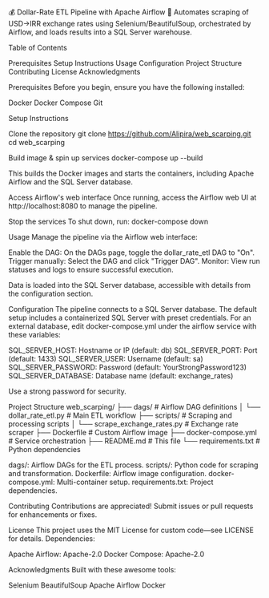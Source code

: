 💰 Dollar-Rate ETL Pipeline with Apache Airflow 🧩
Automates scraping of USD→IRR exchange rates using Selenium/BeautifulSoup, orchestrated by Airflow, and loads results into a SQL Server warehouse.

Table of Contents

Prerequisites
Setup Instructions
Usage
Configuration
Project Structure
Contributing
License
Acknowledgments


Prerequisites
Before you begin, ensure you have the following installed:

Docker
Docker Compose
Git


Setup Instructions

Clone the repository
git clone https://github.com/Alipira/web_scarping.git
cd web_scarping


Build image & spin up services
docker-compose up --build

This builds the Docker images and starts the containers, including Apache Airflow and the SQL Server database.

Access Airflow's web interface
Once running, access the Airflow web UI at http://localhost:8080 to manage the pipeline.

Stop the services
To shut down, run:
docker-compose down




Usage
Manage the pipeline via the Airflow web interface:

Enable the DAG: On the DAGs page, toggle the dollar_rate_etl DAG to "On".
Trigger manually: Select the DAG and click "Trigger DAG".
Monitor: View run statuses and logs to ensure successful execution.

Data is loaded into the SQL Server database, accessible with details from the configuration section.

Configuration
The pipeline connects to a SQL Server database. The default setup includes a containerized SQL Server with preset credentials. For an external database, edit docker-compose.yml under the airflow service with these variables:

SQL_SERVER_HOST: Hostname or IP (default: db)
SQL_SERVER_PORT: Port (default: 1433)
SQL_SERVER_USER: Username (default: sa)
SQL_SERVER_PASSWORD: Password (default: YourStrongPassword123)
SQL_SERVER_DATABASE: Database name (default: exchange_rates)

Use a strong password for security.

Project Structure
web_scarping/
├── dags/                   # Airflow DAG definitions
│   └── dollar_rate_etl.py  # Main ETL workflow
├── scripts/                # Scraping and processing scripts
│   └── scrape_exchange_rates.py  # Exchange rate scraper
├── Dockerfile              # Custom Airflow image
├── docker-compose.yml      # Service orchestration
├── README.md               # This file
└── requirements.txt        # Python dependencies


dags/: Airflow DAGs for the ETL process.
scripts/: Python code for scraping and transformation.
Dockerfile: Airflow image configuration.
docker-compose.yml: Multi-container setup.
requirements.txt: Project dependencies.


Contributing
Contributions are appreciated! Submit issues or pull requests for enhancements or fixes.

License
This project uses the MIT License for custom code—see LICENSE for details.
Dependencies:

Apache Airflow: Apache-2.0
Docker Compose: Apache-2.0


Acknowledgments
Built with these awesome tools:

Selenium
BeautifulSoup
Apache Airflow
Docker
